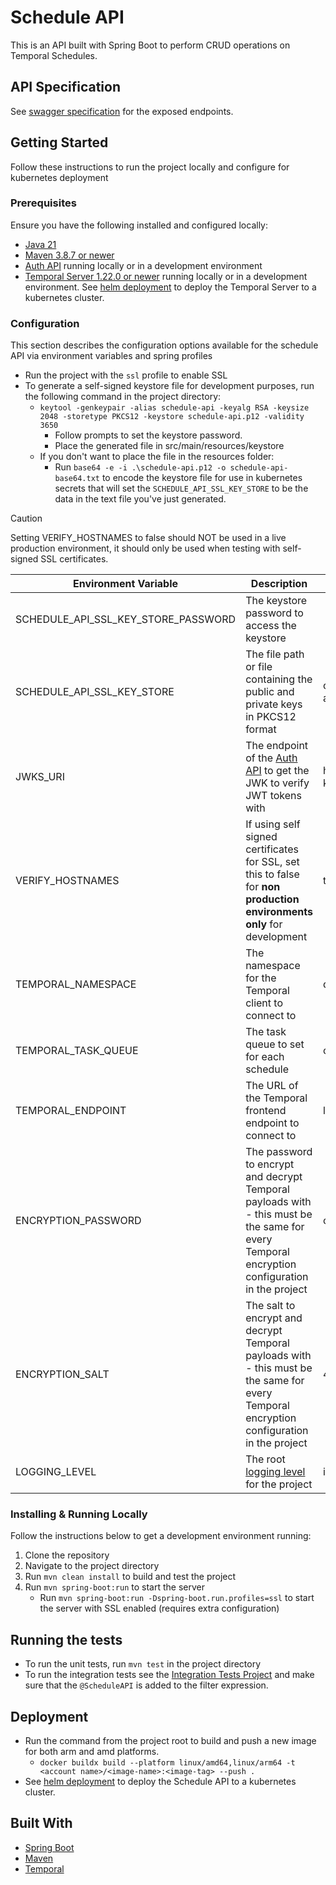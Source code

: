 # Schedule API

This is an API built with Spring Boot to perform CRUD operations on Temporal Schedules.

## API Specification
See [swagger specification](https://app.swaggerhub.com/apis/CameronWard301/Communication_APIs/1.0.3#/Schedule%20API) for the exposed endpoints.

## Getting Started

Follow these instructions to run the project locally and configure for kubernetes deployment

### Prerequisites

Ensure you have the following installed and configured locally:

- [Java 21](https://www.oracle.com/java/technologies/downloads/#java21)
- [Maven 3.8.7 or newer](https://maven.apache.org/download.cgi)
- [Auth API](../auth-api) running locally or in a development environment
- [Temporal Server 1.22.0 or newer](https://learn.temporal.io/getting_started/java/dev_environment/) running locally or in a development environment. See [helm deployment](../deployment/helm) to deploy the Temporal Server to a kubernetes cluster.
### Configuration

This section describes the configuration options available for the schedule API via environment variables and spring profiles
- Run the project with the `ssl` profile to enable SSL
- To generate a self-signed keystore file for development purposes, run the following command in the project directory:
    - `keytool -genkeypair -alias schedule-api -keyalg RSA -keysize 2048 -storetype PKCS12 -keystore schedule-api.p12 -validity 3650`
        - Follow prompts to set the keystore password.
        - Place the generated file in src/main/resources/keystore
    - If you don't want to place the file in the resources folder:
        - Run `base64 -e -i .\schedule-api.p12 -o schedule-api-base64.txt` to encode the keystore file for use in kubernetes secrets that will set the `SCHEDULE_API_SSL_KEY_STORE` to be the data in the text file you've just generated.

> [!CAUTION]
> Setting VERIFY_HOSTNAMES to false should NOT be used in a live production environment, it should only be used when testing with self-signed SSL certificates.

| Environment Variable                | Description                                                                                                                                                             | Default Value                                      | Required               |
|-------------------------------------|-------------------------------------------------------------------------------------------------------------------------------------------------------------------------|----------------------------------------------------|------------------------|
| SCHEDULE_API_SSL_KEY_STORE_PASSWORD | The keystore password to access the keystore                                                                                                                            |                                                    | Y if using SSL profile |
| SCHEDULE_API_SSL_KEY_STORE          | The file path or file containing the public and private keys in PKCS12 format                                                                                           | classpath:keystore/schedule-api.p12                | N                      |
| JWKS_URI                            | The endpoint of the [Auth API](../auth-api) to get the JWK to verify JWT tokens with                                                                                    | https://localhost:53655/auth/.well-known/jwks.json | N                      |
| VERIFY_HOSTNAMES                    | If using self signed certificates for SSL, set this to false for **non production environments only** for development                                                   | true                                               | N                      |
| TEMPORAL_NAMESPACE                  | The namespace for the Temporal client to connect to                                                                                                                     | default                                            | N                      |
| TEMPORAL_TASK_QUEUE                 | The task queue to set for each schedule                                                                                                                                 | communication-workflow                             | N                      |
| TEMPORAL_ENDPOINT                   | The URL of the Temporal frontend endpoint to connect to                                                                                                                 | localhost:7233                                     | N                      |
| ENCRYPTION_PASSWORD                 | The password to encrypt and decrypt Temporal payloads with - this must be the same for every Temporal encryption configuration in the project                           | changeme                                           | N                      |
| ENCRYPTION_SALT                     | The salt to encrypt and decrypt Temporal payloads with - this must be the same for every Temporal encryption configuration in the project                               | 4573c195d6593c                                     | N                      |
| LOGGING_LEVEL                       | The root [logging level](https://docs.spring.io/spring-boot/docs/2.1.13.RELEASE/reference/html/boot-features-logging.html#boot-features-logging-format) for the project | info                                               | N                      |


### Installing & Running Locally

Follow the instructions below to get a development environment running:
1. Clone the repository
2. Navigate to the project directory
3. Run `mvn clean install` to build and test the project
4. Run `mvn spring-boot:run` to start the server
    - Run `mvn spring-boot:run -Dspring-boot.run.profiles=ssl` to start the server with SSL enabled (requires extra configuration)

## Running the tests

- To run the unit tests, run `mvn test` in the project directory
- To run the integration tests see the [Integration Tests Project](../integration-tests)
  and make sure that the `@ScheduleAPI` is added to the filter expression.

## Deployment

- Run the command from the project root to build and push a new image for both arm and amd platforms.
    - `docker buildx build --platform linux/amd64,linux/arm64 -t <account name>/<image-name>:<image-tag> --push .`
- See [helm deployment](../deployment/helm) to deploy the Schedule API to a kubernetes cluster.

## Built With
- [Spring Boot](https://spring.io/projects/spring-boot)
- [Maven](https://maven.apache.org/)
- [Temporal](https://temporal.io/)
